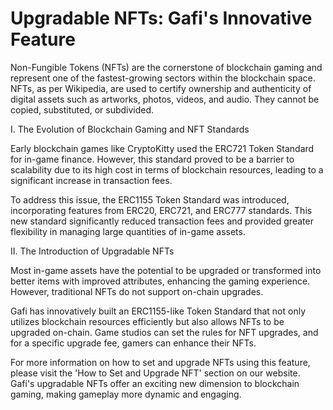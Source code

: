 # Upgradable NFTs: Gafi's Innovative Feature

Non-Fungible Tokens (NFTs) are the cornerstone of blockchain gaming and represent one of the fastest-growing sectors within the blockchain space. NFTs, as per Wikipedia, are used to certify ownership and authenticity of digital assets such as artworks, photos, videos, and audio. They cannot be copied, substituted, or subdivided.

I. The Evolution of Blockchain Gaming and NFT Standards

Early blockchain games like CryptoKitty used the ERC721 Token Standard for in-game finance. However, this standard proved to be a barrier to scalability due to its high cost in terms of blockchain resources, leading to a significant increase in transaction fees.

To address this issue, the ERC1155 Token Standard was introduced, incorporating features from ERC20, ERC721, and ERC777 standards. This new standard significantly reduced transaction fees and provided greater flexibility in managing large quantities of in-game assets.

II. The Introduction of Upgradable NFTs

Most in-game assets have the potential to be upgraded or transformed into better items with improved attributes, enhancing the gaming experience. However, traditional NFTs do not support on-chain upgrades.

Gafi has innovatively built an ERC1155-like Token Standard that not only utilizes blockchain resources efficiently but also allows NFTs to be upgraded on-chain. Game studios can set the rules for NFT upgrades, and for a specific upgrade fee, gamers can enhance their NFTs.

For more information on how to set and upgrade NFTs using this feature, please visit the 'How to Set and Upgrade NFT' section on our website. Gafi's upgradable NFTs offer an exciting new dimension to blockchain gaming, making gameplay more dynamic and engaging.

